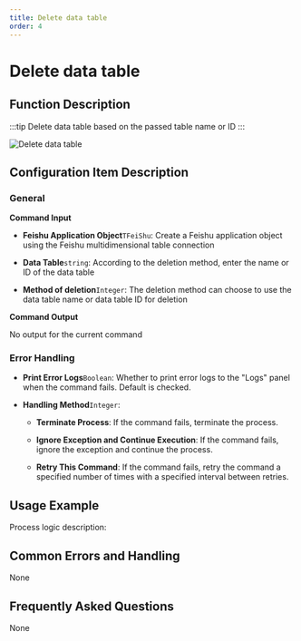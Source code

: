 ```yaml
---
title: Delete data table
order: 4
---
```


# Delete data table

## Function Description

:::tip 
Delete data table based on the passed table name or ID
:::

![Delete data table](../../../../assets/Delete%20data%20table_command.png)

## Configuration Item Description

### General

**Command Input**

- **Feishu Application Object**`TFeiShu`: Create a Feishu application object using the Feishu multidimensional table connection

- **Data Table**`string`: According to the deletion method, enter the name or ID of the data table

- **Method of deletion**`Integer`: The deletion method can choose to use the data table name or data table ID for deletion


**Command Output**

No output for the current command

### Error Handling

- **Print Error Logs**`Boolean`: Whether to print error logs to the "Logs" panel when the command fails. Default is checked. 

- **Handling Method**`Integer`:

    - **Terminate Process**: If the command fails, terminate the process.

    - **Ignore Exception and Continue Execution**: If the command fails, ignore the exception and continue the process.

    - **Retry This Command**: If the command fails, retry the command a specified number of times with a specified interval between retries.

## Usage Example

Process logic description:

## Common Errors and Handling

None

## Frequently Asked Questions

None

